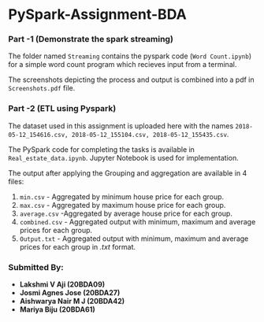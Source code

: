 # PySpark-Assignment-BDA

### Part -1 (Demonstrate the spark streaming)
The folder named `Streaming` contains the pyspark code (`Word Count.ipynb`) for a simple word count program which recieves input from a terminal.

The screenshots depicting the process and output is combined into a pdf in `Screenshots.pdf` file.

### Part -2 (ETL using Pyspark)
The dataset used in this assignment is uploaded here with the names `2018-05-12_154616.csv, 2018-05-12_155104.csv, 2018-05-12_155435.csv`.
<br>

The PySpark code for completing the tasks is available in `Real_estate_data.ipynb`. Jupyter Notebook is used for implementation.
<br>

The output after applying the Grouping and aggregation are available in 4 files:
1. `min.csv` - Aggregated by minimum house price for each group.
2. `max.csv` - Aggregated by maximum house price for each group.
3. `average.csv` -Aggregated by average house price for each group.
4. `combined.csv` - Aggregated output with minimum, maximum and average prices for each group.
5. `Output.txt` - Aggregated output with minimum, maximum and average prices for each group in *.txt* format.

### Submitted By:
* **Lakshmi V Aji (20BDA09)**
* **Josmi Agnes Jose (20BDA27)**
* **Aishwarya Nair M J (20BDA42)**
* **Mariya Biju (20BDA61)**

